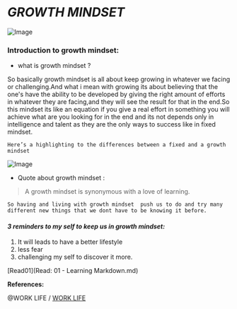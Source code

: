 # ***GROWTH MINDSET***
![Image](https://3kllhk1ibq34qk6sp3bhtox1-wpengine.netdna-ssl.com/wp-content/uploads/2015/11/growth-mindset.png)

### Introduction to growth mindset:

* what is growth mindset ?
    
So basically growth mindset is all about keep growing in whatever we facing or challenging.And what i mean with growing its about believing that the one's have the ability to be developed by giving the right amount of efforts in whatever they are facing,and they will see the result for that in the end.So  this mindset its like an equation if you give a real effort in something you will achieve what are you looking for in the end and its not depends only in intelligence and talent as they are the only ways to success like in fixed mindset.

 ``` Here’s a highlighting to the differences between a fixed and a growth mindset ```
 
![Image](https://3kllhk1ibq34qk6sp3bhtox1-wpengine.netdna-ssl.com/wp-content/uploads/NewGrowthMindset2.png)

* Quote about growth mindset :
> A growth mindset is synonymous with a love of learning.





``` So having and living with growth mindset  push us to do and try many different new things that we dont have to be knowing it before. ```




#### ***3 reminders to my self to keep us in growth mindset:***

1. It will leads to have a better lifestyle
2. less fear
3. challenging my self to discover it more.


[Read01](Read: 01 - Learning Markdown.md)


**References:**

@WORK LIFE / [WORK LIFE](https://www.atlassian.com/blog/inside-atlassian/growth-mindset)




